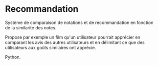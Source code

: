 # Recommandation

Système de comparaison de notations et de recommandation en fonction de la similarité des notes.

Propose par exemple un film qu'un utilisateur pourrait apprécier en comparant les avis des autres utilisateurs et en délimitant ce que des utilisateurs aux goûts similaires
ont apprécie.


Python.

